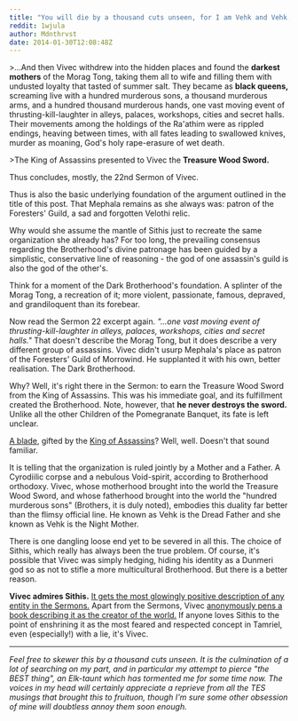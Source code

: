 ```yaml
---
title: "You will die by a thousand cuts unseen, for I am Vehk and Vehk, Dread Father and Night Mother, Mephala reborn, sex-death of language and lord of the middle air - Vivec!"
reddit: 1wjula
author: Mdnthrvst
date: 2014-01-30T12:08:48Z
---
```


&gt;...And then Vivec withdrew into the hidden places and found the **darkest mothers** of the Morag Tong, taking them all to wife and filling them with undusted loyalty that tasted of summer salt. They became as **black queens,** screaming live with a hundred murderous sons, a thousand murderous arms, and a hundred thousand murderous hands, one vast moving event of thrusting-kill-laughter in alleys, palaces, workshops, cities and secret halls. Their movements among the holdings of the Ra'athim were as rippled endings, heaving between times, with all fates leading to swallowed knives, murder as moaning, God's holy rape-erasure of wet death.

&gt;The King of Assassins presented to Vivec the **Treasure Wood Sword.**

Thus concludes, mostly, the 22nd Sermon of Vivec.

Thus is also the basic underlying foundation of the argument outlined in the title of this post. That Mephala remains as she always was: patron of the Foresters' Guild, a sad and forgotten Velothi relic.

Why would she assume the mantle of Sithis just to recreate the same organization she already has? For too long, the prevailing consensus regarding the Brotherhood's divine patronage has been guided by a simplistic, conservative line of reasoning - the god of one assassin's guild is also the god of the other's. 

Think for a moment of the Dark Brotherhood's foundation. A splinter of the Morag Tong, a recreation of it; more violent, passionate, famous, depraved, and grandiloquent than its forebear. 

Now read the Sermon 22 excerpt again. *"...one vast moving event of thrusting-kill-laughter in alleys, palaces, workshops, cities and secret halls."* That doesn't describe the Morag Tong, but it does describe a very different group of assassins. Vivec didn't usurp Mephala's place as patron of the Foresters' Guild of Morrowind. He supplanted it with his own, better realisation. The Dark Brotherhood. 

Why? Well, it's right there in the Sermon: to earn the Treasure Wood Sword from the King of Assassins. This was his immediate goal, and its fulfillment created the Brotherhood. Note, however, that **he never destroys the sword.** Unlike all the other Children of the Pomegranate Banquet, its fate is left unclear. 

[A blade](http://www.uesp.net/wiki/Oblivion:Blade_of_Woe), gifted by the [King of Assassins](http://www.uesp.net/wiki/Oblivion:Lucien_Lachance)? Well, well. Doesn't that sound familiar.

It is telling that the organization is ruled jointly by a Mother and a Father. A Cyrodiilic corpse and a nebulous Void-spirit, according to Brotherhood orthodoxy. Vivec, whose motherhood brought into the world the Treasure Wood Sword, and whose fatherhood brought into the world the "hundred murderous sons" (Brothers, it is duly noted), embodies this duality far better than the flimsy official line. He known as Vehk is the Dread Father and she known as Vehk is the Night Mother.

There is one dangling loose end yet to be severed in all this. The choice of Sithis, which really has always been the true problem. Of course, it's possible that Vivec was simply hedging, hiding his identity as a Dunmeri god so as not to stifle a more multicultural Brotherhood. But there is a better reason. 

**Vivec admires Sithis.** [It gets the most glowingly positive description of any entity in the Sermons.]( http://www.uesp.net/wiki/Morrowind:36_Lessons_of_Vivec,_Sermon_10) Apart from the Sermons, Vivec [anonymously pens a book describing it as the creator of the world.](http://www.uesp.net/wiki/Morrowind:Sithis) If anyone loves Sithis to the point of enshrining it as the most feared and respected concept in Tamriel, even (especially!) with a lie, it's Vivec.

---

*Feel free to skewer this by a thousand cuts unseen. It is the culmination of a lot of searching on my part, and in particular my attempt to pierce "the BEST thing", an Elk-taunt which has tormented me for some time now. The voices in my head will certainly appreciate a reprieve from all the TES musings that brought this to fruituon, though I'm sure some other obsession of mine will doubtless annoy them soon enough.*
